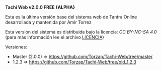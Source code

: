 <b>Tachi Web v2.0.0 FREE {ALPHA}</b>

Esta es la última versión base del sistema web de Tantra Online desarrollada y mantenida por Amir Torrez

Esta versión del sistema es distribuida bajo la licencia: *CC BY-NC-SA 4.0* (para más información lee el archivo [LICENCIA](https://github.com/Torzap/TachiWeb/blob/master/LICENCIA))

Versiones:
- Master (2.0.0) => https://github.com/Torzap/Tachi-Web/tree/master
- 1.2.3 => https://github.com/Torzap/Tachi-Web/tree/old_1.2.3
